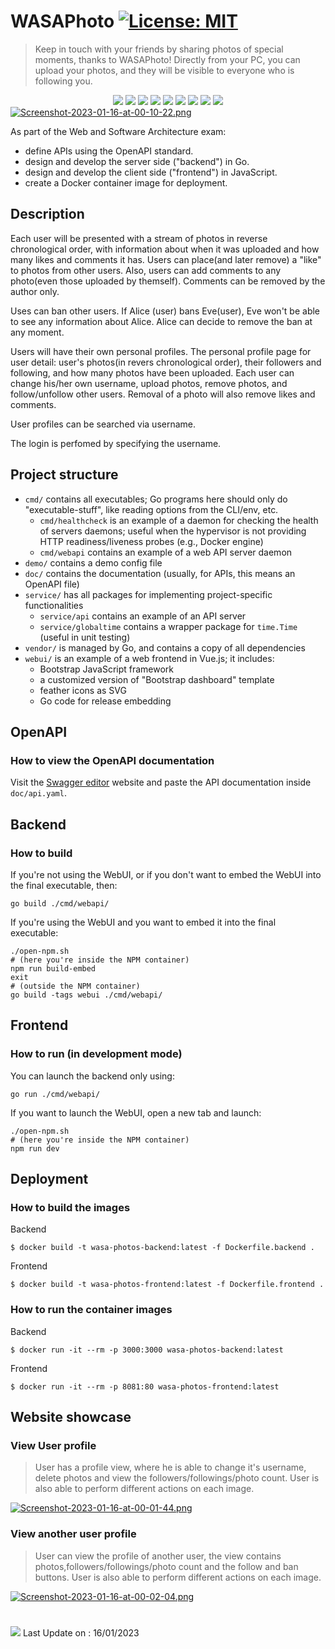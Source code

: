 # WASAPhoto [![License: MIT](https://img.shields.io/badge/License-MIT-yellow.svg)](https://opensource.org/licenses/MIT)
> Keep in touch with your friends by sharing photos of special moments, thanks to WASAPhoto! Directly from your PC, you can upload your photos, and they will be  visible to everyone who is following you.

</div> 
<div align="center">
  <img src="https://img.shields.io/badge/Go-00ADD8?style=for-the-badge&logo=go&logoColor=white">
  <img src="https://img.shields.io/badge/SQLite-07405E?style=for-the-badge&logo=sqlite&logoColor=white">
  <img src="https://img.shields.io/badge/HTML5-E34F26?style=for-the-badge&logo=html5&logoColor=white">
  <img src="https://img.shields.io/badge/CSS3-1572B6?style=for-the-badge&logo=css3&logoColor=white">
  <img src="https://img.shields.io/badge/JavaScript-323330?style=for-the-badge&logo=javascript&logoColor=F7DF1E">
  <img src="https://img.shields.io/badge/Vue.js-35495E?style=for-the-badge&logo=vue.js&logoColor=4FC08D">
  <img src="https://img.shields.io/badge/Bootstrap-563D7C?style=for-the-badge&logo=bootstrap&logoColor=white">
  <img src="https://img.shields.io/badge/Node.js-43853D?style=for-the-badge&logo=node.js&logoColor=white">
  <img src="https://img.shields.io/badge/GIT-E44C30?style=for-the-badge&logo=git&logoColor=white">
</div

[![Screenshot-2023-01-16-at-00-10-22.png](https://i.postimg.cc/kggFZbkj/Screenshot-2023-01-16-at-00-10-22.png)](https://postimg.cc/0bhwKb5m)

As part of the Web and Software Architecture exam:
- define APIs using the OpenAPI standard.
- design and develop the server side ("backend") in Go.
- design and develop the client side ("frontend") in JavaScript.
- create a Docker container image for deployment.

## Description 
Each user will be presented with a stream of photos in reverse chronological order, with information about when it was uploaded and how many likes and comments it has. Users can place(and later remove) a "like" to photos from other users. Also, users can add comments to any photo(even those uploaded by themself). Comments can be removed by the author only.

Uses can ban other users. If Alice (user) bans Eve(user), Eve won't be able to see any information about Alice. Alice can decide to remove the ban at any moment.

Users will have their own personal profiles. The personal profile page for user detail: user's photos(in revers chronological order), their followers and following, and how many photos have been uploaded. Each user can change his/her own username, upload photos, remove photos, and follow/unfollow other users. Removal of a photo will also remove likes and comments.

User profiles can be searched via username.

The login is perfomed by specifying the username.
## Project structure

* `cmd/` contains all executables; Go programs here should only do "executable-stuff", like reading options from the CLI/env, etc.
	* `cmd/healthcheck` is an example of a daemon for checking the health of servers daemons; useful when the hypervisor is not providing HTTP readiness/liveness probes (e.g., Docker engine)
	* `cmd/webapi` contains an example of a web API server daemon
* `demo/` contains a demo config file
* `doc/` contains the documentation (usually, for APIs, this means an OpenAPI file)
* `service/` has all packages for implementing project-specific functionalities
	* `service/api` contains an example of an API server
	* `service/globaltime` contains a wrapper package for `time.Time` (useful in unit testing)
* `vendor/` is managed by Go, and contains a copy of all dependencies
* `webui/` is an example of a web frontend in Vue.js; it includes:
	* Bootstrap JavaScript framework
	* a customized version of "Bootstrap dashboard" template
	* feather icons as SVG
	* Go code for release embedding
	
## OpenAPI
### How to view the OpenAPI documentation 
Visit the [Swagger editor](https://editor.swagger.io/) website and paste the API documentation inside `doc/api.yaml`.

## Backend
### How to build 
If you're not using the WebUI, or if you don't want to embed the WebUI into the final executable, then:
```
go build ./cmd/webapi/
```
If you're using the WebUI and you want to embed it into the final executable:
```
./open-npm.sh
# (here you're inside the NPM container)
npm run build-embed
exit
# (outside the NPM container)
go build -tags webui ./cmd/webapi/
```

## Frontend
### How to run (in development mode)
You can launch the backend only using:
```
go run ./cmd/webapi/
```
If you want to launch the WebUI, open a new tab and launch:
```
./open-npm.sh
# (here you're inside the NPM container)
npm run dev
```

## Deployment
### How to build the images 
Backend
```
$ docker build -t wasa-photos-backend:latest -f Dockerfile.backend .
```
Frontend 
```
$ docker build -t wasa-photos-frontend:latest -f Dockerfile.frontend .
```
### How to run the container images
Backend
```
$ docker run -it --rm -p 3000:3000 wasa-photos-backend:latest
```
Frontend
```
$ docker run -it --rm -p 8081:80 wasa-photos-frontend:latest
```
## Website showcase
### View User profile
>User has a profile view, where he is able to change it's username, delete photos and view the followers/followings/photo count. User is also able to perform different actions on each image.

[![Screenshot-2023-01-16-at-00-01-44.png](https://i.postimg.cc/yNJx31Z6/Screenshot-2023-01-16-at-00-01-44.png)](https://postimg.cc/5HVbZMgD)
### View another user profile
>User can view the profile of another user, the view contains photos,followers/followings/photo count and the follow and ban buttons. User is also able to perform different actions on each image.

[![Screenshot-2023-01-16-at-00-02-04.png](https://i.postimg.cc/JhJmWGXX/Screenshot-2023-01-16-at-00-02-04.png)](https://postimg.cc/4KJj64B4)

#
<img src="http://ForTheBadge.com/images/badges/built-with-love.svg"> 
Last Update on : 16/01/2023
